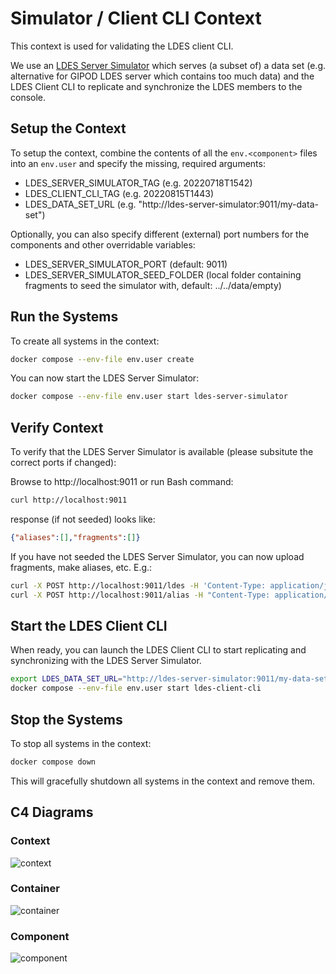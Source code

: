 # Simulator / Client CLI Context
This context is used for validating the LDES client CLI.

We use an [LDES Server Simulator](/ldes-server-simulator/README.md) which serves (a subset of) a data set (e.g. alternative for GIPOD LDES server which contains too much data) and the LDES Client CLI to replicate and synchronize the LDES members to the console.

## Setup the Context
To setup the context, combine the contents of all the `env.<component>` files into an `env.user` and specify the missing, required arguments:
* LDES_SERVER_SIMULATOR_TAG (e.g. 20220718T1542)
* LDES_CLIENT_CLI_TAG (e.g. 20220815T1443)
* LDES_DATA_SET_URL (e.g. "http://ldes-server-simulator:9011/my-data-set")

Optionally, you can also specify different (external) port numbers for the components and other overridable variables:
* LDES_SERVER_SIMULATOR_PORT (default: 9011)
* LDES_SERVER_SIMULATOR_SEED_FOLDER (local folder containing fragments to seed the simulator with, default: ../../data/empty)

## Run the Systems
To create all systems in the context:
```bash
docker compose --env-file env.user create
```

You can now start the LDES Server Simulator:
```bash
docker compose --env-file env.user start ldes-server-simulator
```

## Verify Context
To verify that the LDES Server Simulator is available (please subsitute the correct ports if changed):

Browse to http://localhost:9011 or run Bash command:
```bash
curl http://localhost:9011
```
response (if not seeded) looks like:
```json
{"aliases":[],"fragments":[]}
```

If you have not seeded the LDES Server Simulator, you can now upload fragments, make aliases, etc. E.g.:
```bash
curl -X POST http://localhost:9011/ldes -H 'Content-Type: application/json-ld' -d '@data/my-data-set.jsonld'
curl -X POST http://localhost:9011/alias -H "Content-Type: application/json" -d '{"original":"http://ldes-server-simulator:9011/my-data-set/first-fragment", "alias":"http://ldes-server-simulator:9011/my-data-set"}'
```

## Start the LDES Client CLI
When ready, you can launch the LDES Client CLI to start replicating and synchronizing with the LDES Server Simulator.
```bash
export LDES_DATA_SET_URL="http://ldes-server-simulator:9011/my-data-set"
docker compose --env-file env.user start ldes-client-cli
```

## Stop the Systems
To stop all systems in the context:
```bash
docker compose down
```
This will gracefully shutdown all systems in the context and remove them.

## C4 Diagrams

### Context
![context](./artwork/demo-ldes-client-cli.context.png)

### Container
![container](./artwork/demo-ldes-client-cli.container.png)

### Component
![component](./artwork/demo-ldes-client-cli.component.png)
